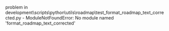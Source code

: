 problem in development\scripts\python\utils\roadmap\test_format_roadmap_text_corrected.py - ModuleNotFoundError: No module named 'format_roadmap_text_corrected'
